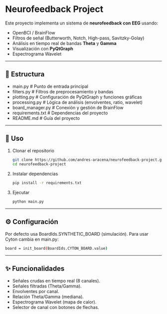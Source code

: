 # Neurofeedback Project

Este proyecto implementa un sistema de **neurofeedback con EEG** usando:
- OpenBCI / BrainFlow
- Filtros de señal (Butterworth, Notch, High-pass, Savitzky-Golay)
- Análisis en tiempo real de bandas **Theta** y **Gamma**
- Visualización con **PyQtGraph**
- Espectrograma Wavelet

---

## 📂 Estructura

- main.py                 # Punto de entrada principal
- filters.py              # Filtros de preprocesamiento y bandas
- plotting.py             # Configuración de PyQtGraph y funciones gráficas
- processing.py           # Lógica de análisis (envolventes, ratio, wavelet)
- board_manager.py        # Conexión y gestión de BrainFlow
- requirements.txt        # Dependencias del proyecto
- README.md               # Guía del proyecto

---

## 🚀 Uso

1. Clonar el repositorio
   ```bash
   git clone https://github.com/andres-aracena/neurofeedback-project.git
   cd neurofeedback-project

2. Instalar dependencias

   ```bash
   pip install -r requirements.txt

3. Ejecutar

   ```bash
   python main.py

---

## ⚙️ Configuración

Por defecto usa BoardIds.SYNTHETIC_BOARD (simulación).
Para usar Cyton cambia en main.py:

   ```bash
   board = init_board(BoardIds.CYTON_BOARD.value)
   ```
---

## ✨ Funcionalidades

- Señales crudas en tiempo real (8 canales).
- Señales filtradas (Theta/Gamma).
- Envolventes por canal.
- Relación Theta/Gamma (mediana).
- Espectrograma Wavelet (mapa de calor).
- Selector de canal con botones de flechas.